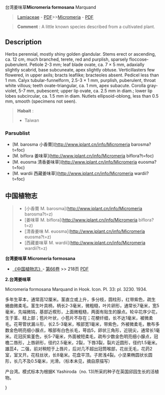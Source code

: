 台湾姜味草**Micromeria formosana** Marquand

> [Lamiaceae](http://www.iplant.cn/info/Lamiaceae?t=foc) - [PDF](http://www.iplant.cn/foc/pdf/Lamiaceae.pdf)>>[Micromeria](http://www.iplant.cn/info/Micromeria?t=foc) - [PDF](http://www.iplant.cn/foc/pdf/Micromeria.pdf)

> **Comment** : 
> A little known species described from a cultivated plant.

## Description

Herbs perennial, mostly shiny golden glandular. Stems erect or ascending, ca. 12 cm, much branched, terete, red and purplish, sparsely floccose-puberulent. Petiole 2-3 mm; leaf blade ovate, ca. 7 × 5 mm, adaxially slightly scabrid, base subcuneate, apex slightly obtuse. Verticillasters few flowered, in upper axils; bracts leaflike; bracteoles absent. Pedicel less than 1 mm. Calyx tubular-funnelform, 2.5-3 × 1 mm, purplish, puberulent, throat white villous; teeth ovate-triangular, ca. 1 mm, apex subacute. Corolla gray-violet, 5-7 mm, pubescent; upper lip ovate, ca. 2.5 mm in diam.; lower lip lobes subcircular, ca. 1.5 mm in diam. Nutlets ellipsoid-oblong, less than 0.5 mm, smooth (specimens not seen).

> **Habait** : 
>* Taiwan

### Parsublist

* [M.  barosma  小香薷](http://www.iplant.cn/info/Micromeria barosma?t=foc)
* [M.  biflora  姜味草](http://www.iplant.cn/info/Micromeria biflora?t=foc)
* [M.  euosma  清香姜味草](http://www.iplant.cn/info/Micromeria euosma?t=foc)
* [M.  wardii  西藏姜味草](http://www.iplant.cn/info/Micromeria wardii?t=foc)

## 中国植物志

> * [小香薷  M.  barosma](http://www.iplant.cn/info/Micromeria barosma?t=z)
> * [姜味草  M.  biflora](http://www.iplant.cn/info/Micromeria biflora?t=z)
> * [清香姜味  M.  euosma](http://www.iplant.cn/info/Micromeria euosma?t=z)
> * [西藏姜味草  M.  wardii](http://www.iplant.cn/info/Micromeria wardii?t=z)

**台湾姜味草 Micromeria formosana**

* [《中国植物志》](http://www.iplant.cn/frps)- [第66卷](http://www.iplant.cn/frps/vol/66) >> 218页 [PDF](http://www.iplant.cn/frps/pdf/66/218.PDF)

**2.台湾姜味草**

Micromeria formosana Marquand in Hook. Icon. Pl. 33: pl. 3230. 1934.

多年生草本，通常高12厘米。茎直立或上升，多分枝，圆柱形，红带紫色，疏生蜷曲微柔毛。茎生叶具柄，柄长2-3毫米，微粗糙，叶片卵形，通常长7毫米，宽5毫米，先端微钝，基部近楔形，上面微粗糙，两面有贴生的腺点。轮伞花序少花，生于茎、枝上部；苞片叶状，小苞片不存在；花梗纤细，长不达1毫米，被微柔毛。花萼管状漏斗形，长2.5-3毫米，喉部宽1毫米，带紫色，外被微柔毛，散布多数金色明亮细小腺点，喉部有白色长毛，萼齿5，卵状三角形，近锐尖，通常长1毫米。花冠灰紫堇色，长5-7毫米，外面被短柔毛，疏布少数金色明亮细小腺点，冠檐二唇形，上唇卵形，径约2.5毫米，2裂，下唇3裂，裂片近圆形，径约1.5毫米。雄蕊4，二强，前对稍短于上唇片，后对几不超出冠筒喉部，花丝无毛，花药2室，室叉开。花柱丝状，长8毫米。花盘平顶。子房浅4裂。小坚果椭圆状长圆形，长几不及0.5毫米，光滑。（标本未见，摘自原描写）

产台湾。模式标本为根据K Yashiroda（no. 13)所采的种子在英国邱园生长的活植物。

}